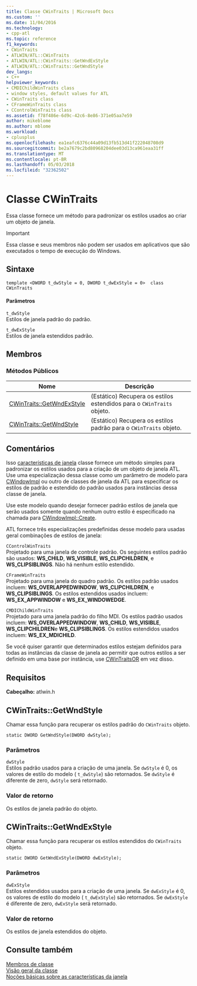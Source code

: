 ```yaml
---
title: Classe CWinTraits | Microsoft Docs
ms.custom: ''
ms.date: 11/04/2016
ms.technology:
- cpp-atl
ms.topic: reference
f1_keywords:
- CWinTraits
- ATLWIN/ATL::CWinTraits
- ATLWIN/ATL::CWinTraits::GetWndExStyle
- ATLWIN/ATL::CWinTraits::GetWndStyle
dev_langs:
- C++
helpviewer_keywords:
- CMDIChildWinTraits class
- window styles, default values for ATL
- CWinTraits class
- CFrameWinTraits class
- CControlWinTraits class
ms.assetid: f78f486e-6d9c-42c6-8e86-371e05aa7e59
author: mikeblome
ms.author: mblome
ms.workload:
- cplusplus
ms.openlocfilehash: ea1eafc6376c44a09d13fb513d41f222048708d9
ms.sourcegitcommit: be2a7679c2bd80968204dee03d13ca961eaa31ff
ms.translationtype: MT
ms.contentlocale: pt-BR
ms.lasthandoff: 05/03/2018
ms.locfileid: "32362502"
---
```

# <a name="cwintraits-class"></a>Classe CWinTraits
Essa classe fornece um método para padronizar os estilos usados ao criar um objeto de janela.  
  
> [!IMPORTANT]
>  Essa classe e seus membros não podem ser usados em aplicativos que são executados o tempo de execução do Windows.  
  
## <a name="syntax"></a>Sintaxe  
  
```
template <DWORD t_dwStyle = 0, DWORD t_dwExStyle = 0>  class CWinTraits
```  
  
#### <a name="parameters"></a>Parâmetros  
 `t_dwStyle`  
 Estilos de janela padrão do padrão.  
  
 `t_dwExStyle`  
 Estilos de janela estendidos padrão.  
  
## <a name="members"></a>Membros  
  
### <a name="public-methods"></a>Métodos Públicos  
  
|Nome|Descrição|  
|----------|-----------------|  
|[CWinTraits::GetWndExStyle](#getwndexstyle)|(Estático) Recupera os estilos estendidos para o `CWinTraits` objeto.|  
|[CWinTraits::GetWndStyle](#getwndstyle)|(Estático) Recupera os estilos padrão para o `CWinTraits` objeto.|  
  
## <a name="remarks"></a>Comentários  
 Isso [características de janela](../../atl/understanding-window-traits.md) classe fornece um método simples para padronizar os estilos usados para a criação de um objeto de janela ATL. Use uma especialização dessa classe como um parâmetro de modelo para [CWindowImpl](../../atl/reference/cwindowimpl-class.md) ou outro de classes de janela da ATL para especificar os estilos de padrão e estendido do padrão usados para instâncias dessa classe de janela.  
  
 Use este modelo quando desejar fornecer padrão estilos de janela que serão usados somente quando nenhum outro estilo é especificado na chamada para [CWindowImpl::Create](../../atl/reference/cwindowimpl-class.md#create).  
  
 ATL fornece três especializações predefinidas desse modelo para usadas geral combinações de estilos de janela:  
  
 `CControlWinTraits`  
 Projetado para uma janela de controle padrão. Os seguintes estilos padrão são usados: **WS_CHILD**, **WS_VISIBLE**, **WS_CLIPCHILDREN**, e **WS_CLIPSIBLINGS**. Não há nenhum estilo estendido.  
  
 `CFrameWinTraits`  
 Projetado para uma janela do quadro padrão. Os estilos padrão usados incluem: **WS_OVERLAPPEDWINDOW**, **WS_CLIPCHILDREN**, e **WS_CLIPSIBLINGS**. Os estilos estendidos usados incluem: **WS_EX_APPWINDOW** e **WS_EX_WINDOWEDGE**.  
  
 `CMDIChildWinTraits`  
 Projetado para uma janela padrão do filho MDI. Os estilos padrão usados incluem: **WS_OVERLAPPEDWINDOW**, **WS_CHILD**, **WS_VISIBLE**, **WS_CLIPCHILDREN**e **WS_CLIPSIBLINGS**. Os estilos estendidos usados incluem: **WS_EX_MDICHILD**.  
  
 Se você quiser garantir que determinados estilos estejam definidos para todas as instâncias da classe de janela ao permitir que outros estilos a ser definido em uma base por instância, use [CWinTraitsOR](../../atl/reference/cwintraitsor-class.md) em vez disso.  
  
## <a name="requirements"></a>Requisitos  
 **Cabeçalho:** atlwin.h  
  
##  <a name="getwndstyle"></a>  CWinTraits::GetWndStyle  
 Chamar essa função para recuperar os estilos padrão do `CWinTraits` objeto.  
  
```
static DWORD GetWndStyle(DWORD dwStyle);
```  
  
### <a name="parameters"></a>Parâmetros  
 `dwStyle`  
 Estilos padrão usados para a criação de uma janela. Se `dwStyle` é 0, os valores de estilo do modelo ( `t_dwStyle`) são retornados. Se `dwStyle` é diferente de zero, `dwStyle` será retornado.  
  
### <a name="return-value"></a>Valor de retorno  
 Os estilos de janela padrão do objeto.  
  
##  <a name="getwndexstyle"></a>  CWinTraits::GetWndExStyle  
 Chamar essa função para recuperar os estilos estendidos do `CWinTraits` objeto.  
  
```
static DWORD GetWndExStyle(DWORD dwExStyle);
```  
  
### <a name="parameters"></a>Parâmetros  
 `dwExStyle`  
 Estilos estendidos usados para a criação de uma janela. Se `dwExStyle` é 0, os valores de estilo do modelo ( `t_dwExStyle`) são retornados. Se `dwExStyle` é diferente de zero, `dwExStyle` será retornado.  
  
### <a name="return-value"></a>Valor de retorno  
 Os estilos de janela estendidos do objeto.  
  
## <a name="see-also"></a>Consulte também  
 [Membros de classe](http://msdn.microsoft.com/en-us/dbe6a147-3f01-4aea-a3fb-fe6ebadc31f8)   
 [Visão geral da classe](../../atl/atl-class-overview.md)   
 [Noções básicas sobre as características da janela](../../atl/understanding-window-traits.md)
